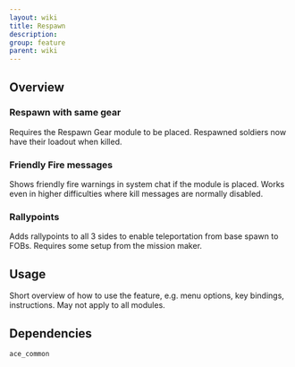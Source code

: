 ```yaml
---
layout: wiki
title: Respawn
description: 
group: feature
parent: wiki
---
```


## Overview

### Respawn with same gear
Requires the Respawn Gear module to be placed. Respawned soldiers now have their loadout when killed.

### Friendly Fire messages
Shows friendly fire warnings in system chat if the module is placed. Works even in higher difficulties where kill messages are normally disabled.

### Rallypoints
Adds rallypoints to all 3 sides to enable teleportation from base spawn to FOBs. Requires some setup from the mission maker.


## Usage

Short overview of how to use the feature, e.g. menu options, key bindings, 
instructions. May not apply to all modules.


## Dependencies

`ace_common`
